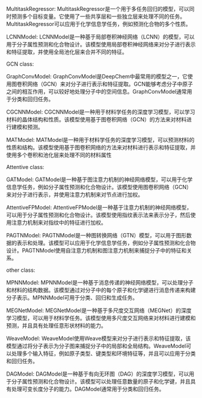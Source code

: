 MultitaskRegressor: MultitaskRegressor是一个用于多任务回归的模型，可以同时预测多个目标变量。它使用了一些共享层和一些独立层来处理不同的任务。MultitaskRegressor可以应用于化学信息学任务，例如预测化合物的多个性质。

LCNNModel: LCNNModel是一种基于局部卷积神经网络（LCNN）的模型，可以用于分子属性预测和化合物设计。该模型使用局部卷积神经网络来对分子进行表示和特征提取，并使用全局池化层来合并不同的特征。

GCN class:

GraphConvModel: GraphConvModel是DeepChem中最常用的模型之一，它使用图卷积网络（GCN）来对分子进行表示和特征提取。GCN能够考虑分子中原子之间的相互作用，可以较好地处理分子中的空间信息。GraphConvModel通常用于分类和回归任务。

CGCNNModel: CGCNNModel是一种用于材料学任务的深度学习模型，可以学习材料的晶体结构和性质。该模型使用基于图卷积网络（GCN）的方法来对材料进行建模和预测。

MATModel: MATModel是一种用于材料学任务的深度学习模型，可以预测材料的性质和结构。该模型使用基于图卷积网络的方法来对材料进行表示和特征提取，并使用多个卷积和池化层来处理不同的材料属性

Attentive class:

GATModel: GATModel是一种基于图注意力机制的神经网络模型，可以用于化学信息学任务，例如分子属性预测和化合物设计。该模型使用图卷积网络（GCN）来对分子进行表示，并使用注意力机制来对节点进行加权。

AttentiveFPModel: AttentiveFPModel是一种基于注意力机制的神经网络模型，可以用于分子属性预测和化合物设计。该模型使用指纹表示法来表示分子，然后使用注意力机制来对指纹中的特征进行加权。

PAGTNModel: PAGTNModel是一种图转换网络（GTN）模型，可以用于图形数据的表示和处理。该模型可以应用于化学信息学任务，例如分子属性预测和化合物设计。PAGTNModel使用自注意力机制和图注意力机制来捕捉分子中的特征和关系。

other class:

MPNNModel: MPNNModel是一种基于消息传递的神经网络模型，可以处理分子和材料的结构数据。该模型通过对分子中的每个原子和化学键进行消息传递来构建分子表示。MPNNModel可用于分类、回归和生成任务。

MEGNetModel: MEGNetModel是一种基于多尺度交互网络（MEGNet）的深度学习模型，可以用于材料学任务。该模型使用多尺度交互网络来对材料进行建模和预测，并且具有处理任意形状材料的能力。

WeaveModel: WeaveModel使用Weave模型来对分子进行表示和特征提取，该模型通过将分子表示为分子图来捕捉分子中的局部和全局结构。WeaveModel可以处理多个输入特征，例如原子类型、键类型和环境特征等，并且可以应用于分类和回归任务。

DAGModel: DAGModel是一种基于有向无环图（DAG）的深度学习模型，可以用于分子属性预测和化合物设计。该模型可以处理任意数量的原子和化学键，并且具有处理可变长度分子的能力。DAGModel通常用于分类和回归任务。
